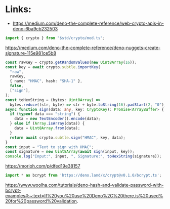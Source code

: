 
# Links:
- https://medium.com/deno-the-complete-reference/web-crypto-apis-in-deno-6ba9cb232503

```js
import { crypto } from "$std/crypto/mod.ts";

```

https://medium.com/deno-the-complete-reference/deno-nuggets-create-signature-115e981ce5b8


```ts
const rawKey = crypto.getRandomValues(new Uint8Array(16));
const key = await crypto.subtle.importKey(
  "raw",
  rawKey,
  { name: "HMAC", hash: "SHA-1" },
  false,
  ["sign"],
);
const toHexString = (bytes: Uint8Array) =>
  bytes.reduce((str, byte) => str + byte.toString(16).padStart(2, "0"), "");
async function sign(data: any, key: CryptoKey): Promise<ArrayBuffer> {
  if (typeof data === "string") {
    data = new TextEncoder().encode(data);
  } else if (Array.isArray(data)) {
    data = Uint8Array.from(data);
  }
  return await crypto.subtle.sign("HMAC", key, data);
}
const input = "Text to sign with HMAC";
const signature = new Uint8Array(await sign(input, key));
console.log("Input:", input, ", Signature:", toHexString(signature));
```



https://morioh.com/p/dfed19e38157
```js
import * as bcrypt from 'https://deno.land/x/crypt@v0.1.0/bcrypt.ts';
```

https://www.woolha.com/tutorials/deno-hash-and-validate-password-with-bcrypt-examples#:~:text=If%20you%20use%20Deno%2C%20there,is%20used%20for%20password%20validation.






